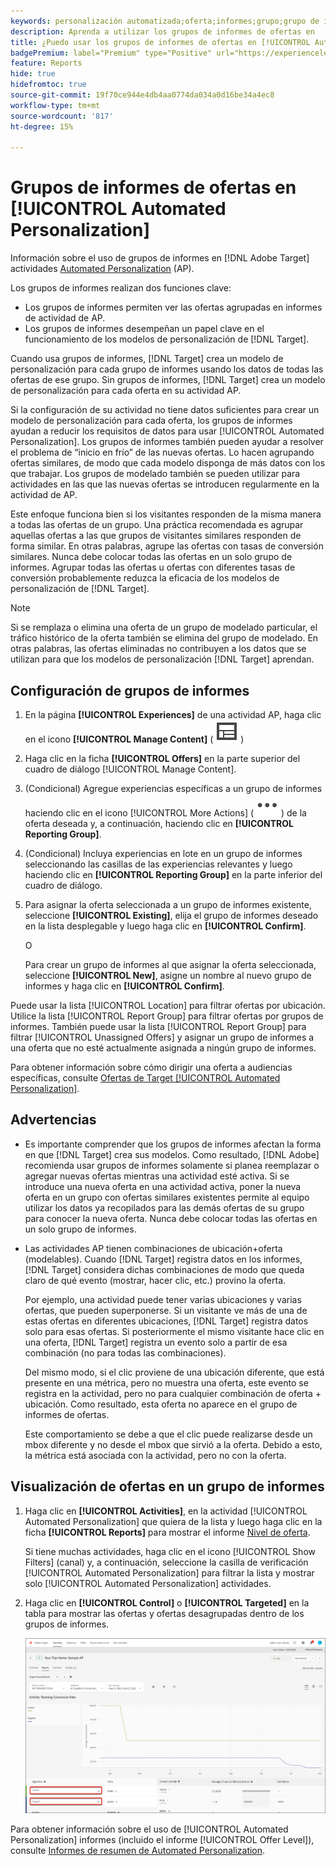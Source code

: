 ```yaml
---
keywords: personalización automatizada;oferta;informes;grupo;grupo de informes;ap
description: Aprenda a utilizar los grupos de informes de ofertas en  [!DNL Adobe Target] [!UICONTROL Automated Personalization] actividades.
title: ¿Puedo usar los grupos de informes de ofertas en [!UICONTROL Automated Personalization] actividades?
badgePremium: label="Premium" type="Positive" url="https://experienceleague.adobe.com/docs/target/using/introduction/intro.html?lang=en#premium newtab=true" tooltip="Consulte qué se incluye en Target Premium."
feature: Reports
hide: true
hidefromtoc: true
source-git-commit: 19f70ce944e4db4aa0774da034a0d16be34a4ec8
workflow-type: tm+mt
source-wordcount: '817'
ht-degree: 15%

---
```


# Grupos de informes de ofertas en [!UICONTROL Automated Personalization]

Información sobre el uso de grupos de informes en [!DNL Adobe Target] actividades [Automated Personalization](/help/main/c-activities/t-automated-personalization/automated-personalization.md) (AP).

Los grupos de informes realizan dos funciones clave:

* Los grupos de informes permiten ver las ofertas agrupadas en informes de actividad de AP.
* Los grupos de informes desempeñan un papel clave en el funcionamiento de los modelos de personalización de [!DNL Target].

Cuando usa grupos de informes, [!DNL Target] crea un modelo de personalización para cada grupo de informes usando los datos de todas las ofertas de ese grupo. Sin grupos de informes, [!DNL Target] crea un modelo de personalización para cada oferta en su actividad AP.

Si la configuración de su actividad no tiene datos suficientes para crear un modelo de personalización para cada oferta, los grupos de informes ayudan a reducir los requisitos de datos para usar [!UICONTROL Automated Personalization]. Los grupos de informes también pueden ayudar a resolver el problema de “inicio en frío” de las nuevas ofertas. Lo hacen agrupando ofertas similares, de modo que cada modelo disponga de más datos con los que trabajar. Los grupos de modelado también se pueden utilizar para actividades en las que las nuevas ofertas se introducen regularmente en la actividad de AP.

Este enfoque funciona bien si los visitantes responden de la misma manera a todas las ofertas de un grupo. Una práctica recomendada es agrupar aquellas ofertas a las que grupos de visitantes similares responden de forma similar. En otras palabras, agrupe las ofertas con tasas de conversión similares. Nunca debe colocar todas las ofertas en un solo grupo de informes. Agrupar todas las ofertas u ofertas con diferentes tasas de conversión probablemente reduzca la eficacia de los modelos de personalización de [!DNL Target].

>[!NOTE]
>
>Si se remplaza o elimina una oferta de un grupo de modelado particular, el tráfico histórico de la oferta también se elimina del grupo de modelado. En otras palabras, las ofertas eliminadas no contribuyen a los datos que se utilizan para que los modelos de personalización [!DNL Target] aprendan.

## Configuración de grupos de informes

1. En la página **[!UICONTROL Experiences]** de una actividad AP, haga clic en el icono **[!UICONTROL Manage Content]** ( ![icono Administrar contenido](/help/main/assets/icons/Experience.svg) )
1. Haga clic en la ficha **[!UICONTROL Offers]** en la parte superior del cuadro de diálogo [!UICONTROL Manage Content].
1. (Condicional) Agregue experiencias específicas a un grupo de informes haciendo clic en el icono [!UICONTROL More Actions] ( ![icono Más acciones](/help/main/assets/icons/MoreSmall.svg) ) de la oferta deseada y, a continuación, haciendo clic en **[!UICONTROL Reporting Group]**.

1. (Condicional) Incluya experiencias en lote en un grupo de informes seleccionando las casillas de las experiencias relevantes y luego haciendo clic en **[!UICONTROL Reporting Group]** en la parte inferior del cuadro de diálogo.

1. Para asignar la oferta seleccionada a un grupo de informes existente, seleccione **[!UICONTROL Existing]**, elija el grupo de informes deseado en la lista desplegable y luego haga clic en **[!UICONTROL Confirm]**.

   O

   Para crear un grupo de informes al que asignar la oferta seleccionada, seleccione **[!UICONTROL New]**, asigne un nombre al nuevo grupo de informes y haga clic en **[!UICONTROL Confirm]**.

Puede usar la lista [!UICONTROL Location] para filtrar ofertas por ubicación. Utilice la lista [!UICONTROL Report Group] para filtrar ofertas por grupos de informes. También puede usar la lista [!UICONTROL Report Group] para filtrar [!UICONTROL Unassigned Offers] y asignar un grupo de informes a una oferta que no esté actualmente asignada a ningún grupo de informes.

Para obtener información sobre cómo dirigir una oferta a audiencias específicas, consulte [Ofertas de Target [!UICONTROL Automated Personalization]](/help/main/c-activities/t-automated-personalization/ap-target-offers.md#task_F207ED7A41B84FD39BB6FCBFABF4B23E).

## Advertencias 

* Es importante comprender que los grupos de informes afectan la forma en que [!DNL Target] crea sus modelos. Como resultado, [!DNL Adobe] recomienda usar grupos de informes solamente si planea reemplazar o agregar nuevas ofertas mientras una actividad esté activa. Si se introduce una nueva oferta en una actividad activa, poner la nueva oferta en un grupo con ofertas similares existentes permite al equipo utilizar los datos ya recopilados para las demás ofertas de su grupo para conocer la nueva oferta. Nunca debe colocar todas las ofertas en un solo grupo de informes.

* Las actividades AP tienen combinaciones de ubicación+oferta (modelables). Cuando [!DNL Target] registra datos en los informes, [!DNL Target] considera dichas combinaciones de modo que queda claro de qué evento (mostrar, hacer clic, etc.) provino la oferta.

  Por ejemplo, una actividad puede tener varias ubicaciones y varias ofertas, que pueden superponerse. Si un visitante ve más de una de estas ofertas en diferentes ubicaciones, [!DNL Target] registra datos solo para esas ofertas. Si posteriormente el mismo visitante hace clic en una oferta, [!DNL Target] registra un evento solo a partir de esa combinación (no para todas las combinaciones).

  Del mismo modo, si el clic proviene de una ubicación diferente, que está presente en una métrica, pero no muestra una oferta, este evento se registra en la actividad, pero no para cualquier combinación de oferta + ubicación. Como resultado, esta oferta no aparece en el grupo de informes de ofertas.

  Este comportamiento se debe a que el clic puede realizarse desde un mbox diferente y no desde el mbox que sirvió a la oferta. Debido a esto, la métrica está asociada con la actividad, pero no con la oferta.

## Visualización de ofertas en un grupo de informes

1. Haga clic en **[!UICONTROL Activities]**, en la actividad [!UICONTROL Automated Personalization] que quiera de la lista y luego haga clic en la ficha **[!UICONTROL Reports]** para mostrar el informe [Nivel de oferta](/help/main/c-reports/personalization-reports/reports-ap.md).

   Si tiene muchas actividades, haga clic en el icono [!UICONTROL Show Filters] (canal) y, a continuación, seleccione la casilla de verificación [!UICONTROL Automated Personalization] para filtrar la lista y mostrar solo [!UICONTROL Automated Personalization] actividades.

1. Haga clic en **[!UICONTROL Control]** o **[!UICONTROL Targeted]** en la tabla para mostrar las ofertas y ofertas desagrupadas dentro de los grupos de informes.

   ![Grupos de ofertas: Control y segmentado](/help/main/c-reports/c-report-settings/assets/offer-groups.png)

Para obtener información sobre el uso de [!UICONTROL Automated Personalization] informes (incluido el informe [!UICONTROL Offer Level]), consulte [Informes de resumen de Automated Personalization](/help/main/c-reports/personalization-reports/reports-ap.md).

